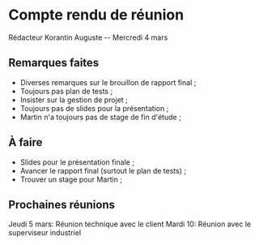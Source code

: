 Compte rendu de réunion
=======================

Rédacteur Korantin Auguste -- Mercredi 4 mars

Remarques faites
----------------

 - Diverses remarques sur le brouillon de rapport final ;
 - Toujours pas plan de tests ;
 - Insister sur la gestion de projet ;
 - Toujours pas de slides pour la présentation ;
 - Martin n'a toujours pas de stage de fin d'étude ;

À faire
-------

 - Slides pour le présentation finale ;
 - Avancer le rapport final (surtout le plan de tests) ;
 - Trouver un stage pour Martin ;

Prochaines réunions
-------------------

Jeudi 5 mars: Réunion technique avec le client
Mardi 10: Réunion avec le superviseur industriel

